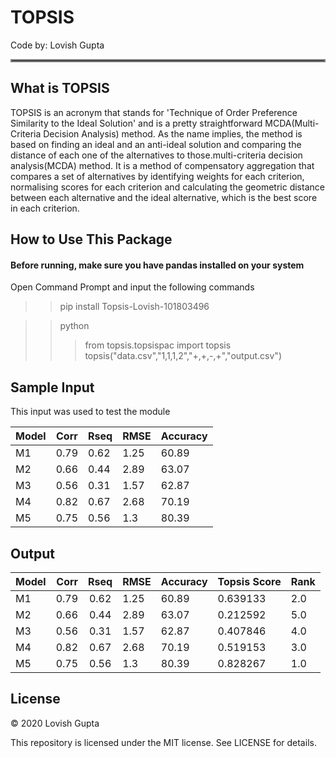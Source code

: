 # TOPSIS

Code by: Lovish Gupta

<hr style = "border:2px solid gray"> </hr>

## What is TOPSIS

TOPSIS is an acronym that stands for 'Technique of Order Preference Similarity to the Ideal Solution' and is a pretty straightforward MCDA(Multi-Criteria Decision Analysis) method. As the name implies, the method is based on finding an ideal and an anti-ideal solution and comparing the distance of each one of the alternatives to those.multi-criteria decision analysis(MCDA) method. It is a method of compensatory aggregation that compares a set of alternatives by identifying weights for each criterion, normalising scores for each criterion and calculating the geometric distance between each alternative and the ideal alternative, which is the best score in each criterion.


## How to Use This Package

#### Before running, make sure you have pandas installed on your system

Open Command Prompt and input the following commands


>> pip install Topsis-Lovish-101803496



>> python
>>>from topsis.topsispac import topsis
>>>topsis("data.csv","1,1,1,2","+,+,-,+","output.csv")

## Sample Input

This input was used to test the module

<table><thead><tr><th>Model</th><th>Corr</th><th>Rseq</th><th>RMSE</th><th>Accuracy</th></tr></thead><tbody><tr><td>M1</td><td>0.79</td><td>0.62</td><td>1.25</td><td>60.89</td></tr><tr><td>M2</td><td>0.66</td><td>0.44</td><td>2.89</td><td>63.07</td></tr><tr><td>M3</td><td>0.56</td><td>0.31</td><td>1.57</td><td>62.87</td></tr><tr><td>M4</td><td>0.82</td><td>0.67</td><td>2.68</td><td>70.19</td></tr><tr><td>M5</td><td>0.75</td><td>0.56</td><td>1.3</td><td>80.39</td></tr></tbody></table>

## Output 


<table><thead><tr><th>Model</th><th align="right">Corr</th><th align="center">Rseq</th><th>RMSE</th><th>Accuracy</th><th>Topsis Score</th><th>Rank</th></tr></thead><tbody><tr><td>M1</td><td align="right">0.79</td><td align="center">0.62</td><td>1.25</td><td>60.89</td><td>0.639133</td><td>2.0</td></tr><tr><td>M2</td><td align="right">0.66</td><td align="center">0.44</td><td>2.89</td><td>63.07</td><td>0.212592</td><td>5.0</td></tr><tr><td>M3</td><td align="right">0.56</td><td align="center">0.31</td><td>1.57</td><td>62.87</td><td>0.407846</td><td>4.0</td></tr><tr><td>M4</td><td align="right">0.82</td><td align="center">0.67</td><td>2.68</td><td>70.19</td><td>0.519153</td><td>3.0</td></tr><tr><td>M5</td><td align="right">0.75</td><td align="center">0.56</td><td>1.3</td><td>80.39</td><td>0.828267</td><td>1.0</td></tr></tbody></table>


## License

© 2020 Lovish Gupta

This repository is licensed under the MIT license. See LICENSE for details.
